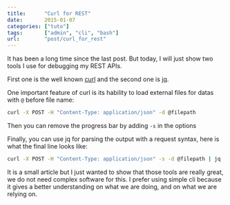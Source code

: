 ```yaml
---
title:      "Curl for REST"
date:       2015-01-07
categories: ["tuto"]
tags:       ["admin", "cli", "bash"]
url:        "post/curl_for_rest"
---
```


It has been a long time since the last post. But today, I will just show two
tools I use for debugging my REST APIs.

First one is the well known [curl](http://curl.haxx.se/docs/manpage.html) and
the second one is [jq](http://stedolan.github.io/jq/manual/).

One important feature of curl is its hability to load external files for datas
with `@` before file name:
```bash
curl -X POST -H "Content-Type: application/json" -d @filepath
```

Then you can remove the progress bar by adding `-s` in the options

Finally, you can use jq for parsing the output with a request syntax, here is
what the final line looks like:

```bash
curl -X POST -H "Content-Type: application/json" -s -d @filepath | jq '.'
```

It is a small article but I just wanted to show that those tools are really
great, we do not need complex software for this. I prefer using simple cli
because it gives a better understanding on what we are doing, and on what we
are relying on.

